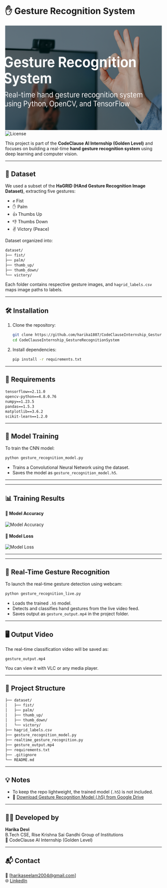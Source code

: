 
# ✋ Gesture Recognition System

![Banner](https://raw.githubusercontent.com/harika1807/CodeClauseInternship_GestureRecognitionSystem/main/banner.png)
![License](https://img.shields.io/github/license/harika1807/CodeClauseInternship_GestureRecognitionSystem)

This project is part of the **CodeClause AI Internship (Golden Level)** and focuses on building a real-time **hand gesture recognition system** using deep learning and computer vision.

---

## 📂 Dataset

We used a subset of the **HaGRID (HAnd Gesture Recognition Image Dataset)**, extracting five gestures:
- ✊ Fist  
- ✋ Palm  
- 👍 Thumbs Up  
- 👎 Thumbs Down  
- ✌️ Victory (Peace)

Dataset organized into:
```
dataset/
├── fist/
├── palm/
├── thumb_up/
├── thumb_down/
└── victory/
```

Each folder contains respective gesture images, and `hagrid_labels.csv` maps image paths to labels.

---

## 🛠️ Installation

1. Clone the repository:
   ```bash
   git clone https://github.com/harika1807/CodeClauseInternship_GestureRecognitionSystem
   cd CodeClauseInternship_GestureRecognitionSystem
   ```

2. Install dependencies:
   ```bash
   pip install -r requirements.txt
   ```

---

## 📆 Requirements

```
tensorflow==2.11.0
opencv-python==4.8.0.76
numpy==1.23.5
pandas==1.5.3
matplotlib==3.6.2
scikit-learn==1.2.0
```

---

## 🧠 Model Training

To train the CNN model:
```bash
python gesture_recognition_model.py
```

- Trains a Convolutional Neural Network using the dataset.
- Saves the model as `gesture_recognition_model.h5`.

---

---

## 📊 Training Results

#### 🔹 Model Accuracy
![Model Accuracy](https://github.com/harika1807/CodeClauseInternship_GestureRecognitionSystem/blob/main/path/to/Model_Accuracy.png)

#### 🔹 Model Loss
![Model Loss](https://github.com/harika1807/CodeClauseInternship_GestureRecognitionSystem/blob/main/path/to/Model_Loss.png)

---

---
## 📸 Real-Time Gesture Recognition

To launch the real-time gesture detection using webcam:
```bash
python gesture_recognition_live.py
```

- Loads the trained `.h5` model.
- Detects and classifies hand gestures from the live video feed.
- Saves output as `gesture_output.mp4` in the project folder.

---

## 🖥️ Output Video

The real-time classification video will be saved as:
```
gesture_output.mp4
```

You can view it with VLC or any media player.

---

## 📁 Project Structure

```
├── dataset/
│   ├── fist/
│   ├── palm/
│   ├── thumb_up/
│   ├── thumb_down/
│   └── victory/
├── hagrid_labels.csv
├── gesture_recognition_model.py
├── realtime_gesture_recognition.py
├── gesture_output.mp4
├── requirements.txt
├── .gitignore
└── README.md
```

---

## 💡 Notes

- To keep the repo lightweight, the trained model (`.h5`) is not included.
- 📅 [Download Gesture Recognition Model (.h5) from Google Drive](https://drive.google.com/file/d/1DycxuFZ1LB3i9zH0W-tjJJaqrqhLuGMS/view?usp=drive_link)

---

## 👩‍💻 Developed by

**Harika Devi**  
B.Tech CSE, Rise Krishna Sai Gandhi Group of Institutions  
🎯 CodeClause AI Internship (Golden Level)

---

## 📬 Contact

📧 [harikaseelam2004@gmail.com]  
🌐 [LinkedIn](https://www.linkedin.com/in/harika-devi-seelam-242709256/)
